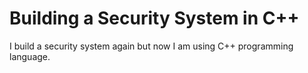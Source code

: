 # Building a Security System in C++
I build a security system again but now I am using C++ programming language.

